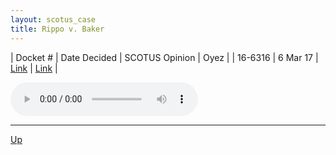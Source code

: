```yaml
---
layout: scotus_case
title: Rippo v. Baker
---
```


| Docket # | Date Decided | SCOTUS Opinion | Oyez |
| 16-6316 | 6 Mar 17 | [Link](https://www.supremecourt.gov/opinions/boundvolumes/580BV.pdf#page=509) | [Link](https://www.oyez.org/cases/2016/16-6316) |

<audio controls>
   <source src='./resources/16-6316.mp3' type='audio/mpeg'>
</audio>

<object data='./resources/16-6316.pdf' type='application/pdf'></object>

---

[Up](./README.md)